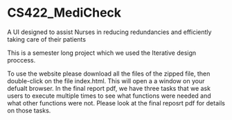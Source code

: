 # CS422_MediCheck
A UI designed to assist Nurses in reducing redundancies and efficiently taking care of their patients 

This is a semester long project which we used the Iterative design proccess.  

To use the website please download all the files of the zipped file, then double-click on the file index.html. This will open a a window on your defualt browser. In the final report pdf, we have three tasks that we ask users to execute multiple times to see what functions were needed and what other functions were not. 
Please look at the final reposrt pdf for details on those tasks.
